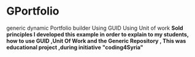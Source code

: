 # GPortfolio
generic dynamic Portfolio builder 
Using GUID
Using Unit of work 
<b> Sold principles
I developed this example in order to explain to my students,<br/> how to use GUID ,Unit Of Work and the Generic Repository , This was educational project ,during initiative "coding4Syria"
